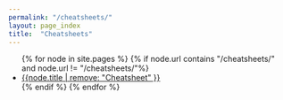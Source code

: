 ```yaml
---
permalink: "/cheatsheets/"
layout: page_index
title:  "Cheatsheets"
---
```


<ul>
{% for node in site.pages %}
    {% if node.url contains "/cheatsheets/" and node.url != "/cheatsheets/"%}
    <li><a href="{{node.url}}">{{node.title | remove: "Cheatsheet" }}</a></li>
    {% endif %}
{% endfor %}
</ul>